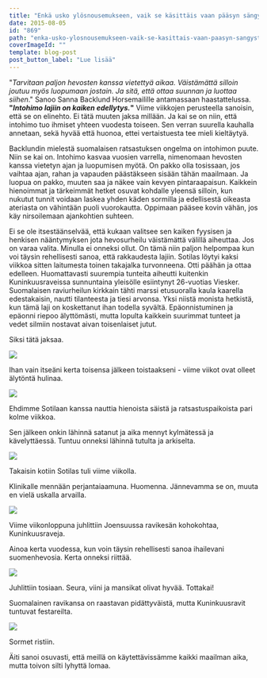 ```yaml
---
title: "Enkä usko ylösnousemukseen, vaik se käsittäis vaan pääsyn sängystä pois."
date: 2015-08-05
id: "869"
path: "enka-usko-ylosnousemukseen-vaik-se-kasittais-vaan-paasyn-sangysta-pois"
coverImageId: ""
template: blog-post
post_button_label: "Lue lisää"
---
```


"_Tarvitaan paljon hevosten kanssa vietettyä aikaa. Väistämättä silloin joutuu myös luopumaan jostain. Ja sitä, että ottaa suunnan ja luottaa siihen_." Sanoo Sanna Backlund Horsemailille antamassaan haastattelussa. **"_Intohimo lajiin on kaiken edellytys._"** Viime viikkojen perusteella sanoisin, että se on elinehto. Ei tätä muuten jaksa millään. Ja kai se on niin, että intohimo tuo ihmiset yhteen vuodesta toiseen. Sen verran suurella kauhalla annetaan, sekä hyvää että huonoa, ettei vertaistuesta tee mieli kieltäytyä.

Backlundin mielestä suomalaisen ratsastuksen ongelma on intohimon puute. Niin se kai on. Intohimo kasvaa vuosien varrella, nimenomaan hevosten kanssa vietetyn ajan ja luopumisen myötä. On pakko olla tosissaan, jos vaihtaa ajan, rahan ja vapauden päästäkseen sisään tähän maailmaan. Ja luopua on pakko, muuten saa ja näkee vain kevyen pintaraapaisun. Kaikkein hienoimmat ja tärkeimmät hetket osuvat kohdalle yleensä silloin, kun nukutut tunnit voidaan laskea yhden käden sormilla ja edellisestä oikeasta ateriasta on vähintään puoli vuorokautta. Oppimaan pääsee kovin vähän, jos käy nirsoilemaan ajankohtien suhteen.

Ei se ole itsestäänselvää, että kukaan valitsee sen kaiken fyysisen ja henkisen nääntymyksen jota hevosurheilu väistämättä välillä aiheuttaa. Jos on varaa valita. Minulla ei onneksi ollut. On tämä niin paljon helpompaa kun voi täysin rehellisesti sanoa, että rakkaudesta lajiin. Sotilas löytyi kaksi viikkoa sitten laitumesta toinen takajalka turvonneena. Otti päähän ja ottaa edelleen. Huomattavasti suurempia tunteita aiheutti kuitenkin Kuninkuusraveissa sunnuntaina yleisölle esiintynyt 26-vuotias Viesker. Suomalaisen raviurheilun kirkkain tähti marssi etusuoralla kaula kaarella edestakaisin, nautti tilanteesta ja tiesi arvonsa. Yksi niistä monista hetkistä, kun tämä laji on koskettanut ihan todella syvältä. Epäonnistuminen ja epäonni riepoo älyttömästi, mutta lopulta kaikkein suurimmat tunteet ja vedet silmiin nostavat aivan toisenlaiset jutut.

Siksi tätä jaksaa.

[![](/images/IMG_8063_.jpg)](http://2.bp.blogspot.com/-qbxbLZ_-EnE/VcKLBXsAaSI/AAAAAAAAJ4w/7iFQOG8trhc/s1600/IMG_8063_.jpg)

Ihan vain itseäni kerta toisensa jälkeen toistaakseni - viime viikot ovat olleet älytöntä hulinaa.

[![](/images/IMG_8142_.jpg)](http://4.bp.blogspot.com/-2xHXQCHv9Rw/VcKLBw4bhWI/AAAAAAAAJ5E/Yf3xvjc8gCk/s1600/IMG_8142_.jpg)

Ehdimme Sotilaan kanssa nauttia hienoista säistä ja ratsastuspaikoista pari kolme viikkoa.

Sen jälkeen onkin lähinnä satanut ja aika mennyt kylmätessä ja kävelyttäessä. Tuntuu onneksi lähinnä tutulta ja arkiselta.

[![](/images/IMG_8269_.jpg)](http://1.bp.blogspot.com/-fwARZs4l99E/VcKLBxmU5qI/AAAAAAAAJ5A/NXaHXkREwK0/s1600/IMG_8269_.jpg)

Takaisin kotiin Sotilas tuli viime viikolla.

Klinikalle mennään perjantaiaamuna. Huomenna. Jännevamma se on, muuta en vielä uskalla arvailla.

[![](/images/IMG_8374_.jpg)](http://1.bp.blogspot.com/-TQxG_9fORWI/VcKLFoIY8oI/AAAAAAAAJ5o/CzySE5tWzu4/s1600/IMG_8374_.jpg)

Viime viikonloppuna juhlittiin Joensuussa ravikesän kohokohtaa, Kuninkuusraveja.

Ainoa kerta vuodessa, kun voin täysin rehellisesti sanoa ihailevani suomenhevosia. Kerta onneksi riittää.

[![](/images/IMG_8365_.jpg)](http://2.bp.blogspot.com/-Yk2a44vsufM/VcKLEfLbl3I/AAAAAAAAJ5Y/gI7xk1dX-I0/s1600/IMG_8365_.jpg)

Juhlittiin tosiaan. Seura, viini ja mansikat olivat hyvää. Tottakai!

Suomalainen ravikansa on raastavan pidättyväistä, mutta Kuninkuusravit tuntuvat festareilta.

[![](/images/IMG_8353_.jpg)](http://4.bp.blogspot.com/-pB3vjonJ3A8/VcKLDy186JI/AAAAAAAAJ5U/dZ5vfFx3cHs/s1600/IMG_8353_.jpg)

Sormet ristiin.

Äiti sanoi osuvasti, että meillä on käytettävissämme kaikki maailman aika, mutta toivon silti lyhyttä lomaa.
